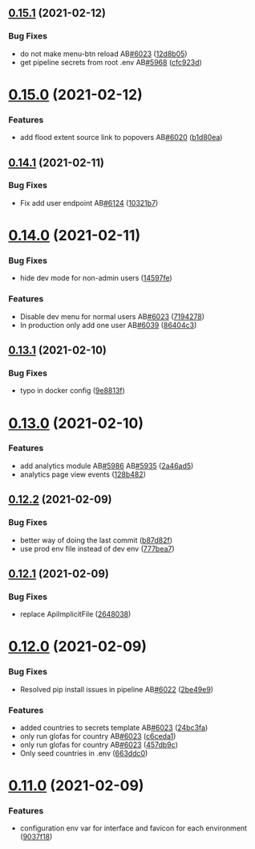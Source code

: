 ## [0.15.1](https://github.com/rodekruis/IBF-system/compare/v0.15.0...v0.15.1) (2021-02-12)


### Bug Fixes

* do not make menu-btn reload AB[#6023](https://github.com/rodekruis/IBF-system/issues/6023) ([12d8b05](https://github.com/rodekruis/IBF-system/commit/12d8b0576bf7723bd52127470321075277f74944))
* get pipeline secrets from root .env AB[#5968](https://github.com/rodekruis/IBF-system/issues/5968) ([cfc923d](https://github.com/rodekruis/IBF-system/commit/cfc923d4561bdd44451ec0a9b896b5ecb5d87fcf))



# [0.15.0](https://github.com/rodekruis/IBF-system/compare/v0.14.1...v0.15.0) (2021-02-12)


### Features

* add flood extent source link to popovers AB[#6020](https://github.com/rodekruis/IBF-system/issues/6020) ([b1d80ea](https://github.com/rodekruis/IBF-system/commit/b1d80ea5d180d90a0dfab03edd825ad6f9a11f91))



## [0.14.1](https://github.com/rodekruis/IBF-system/compare/v0.14.0...v0.14.1) (2021-02-11)


### Bug Fixes

* Fix add user endpoint AB[#6124](https://github.com/rodekruis/IBF-system/issues/6124) ([10321b7](https://github.com/rodekruis/IBF-system/commit/10321b7aef9667e183c29ddee3f57c93582d0384))



# [0.14.0](https://github.com/rodekruis/IBF-system/compare/v0.13.1...v0.14.0) (2021-02-11)


### Bug Fixes

* hide dev mode for non-admin users ([14597fe](https://github.com/rodekruis/IBF-system/commit/14597fe206b23e010ea7058fd4b3d13af4608a9c))


### Features

* Disable dev menu for normal users AB[#6023](https://github.com/rodekruis/IBF-system/issues/6023) ([7194278](https://github.com/rodekruis/IBF-system/commit/71942783c316ffd70daafc3334e7c4bbf64748a2))
* In production only add one user AB[#6039](https://github.com/rodekruis/IBF-system/issues/6039) ([86404c3](https://github.com/rodekruis/IBF-system/commit/86404c3d34a1a3f73e17479270dafdcf3b7e934c))



## [0.13.1](https://github.com/rodekruis/IBF-system/compare/v0.13.0...v0.13.1) (2021-02-10)


### Bug Fixes

* typo in docker config ([9e8813f](https://github.com/rodekruis/IBF-system/commit/9e8813f834cd3b6eafaf5ade085c48641af473f2))



# [0.13.0](https://github.com/rodekruis/IBF-system/compare/v0.12.2...v0.13.0) (2021-02-10)


### Features

* add analytics module AB[#5986](https://github.com/rodekruis/IBF-system/issues/5986) AB[#5935](https://github.com/rodekruis/IBF-system/issues/5935) ([2a46ad5](https://github.com/rodekruis/IBF-system/commit/2a46ad5b65186b447d51b7741f5685c9b17d0947))
* analytics page view events ([128b482](https://github.com/rodekruis/IBF-system/commit/128b482f8b4fae42b57ceacecb2d47ba9ed6232b))



## [0.12.2](https://github.com/rodekruis/IBF-system/compare/v0.12.1...v0.12.2) (2021-02-09)


### Bug Fixes

* better way of doing the last commit ([b87d82f](https://github.com/rodekruis/IBF-system/commit/b87d82f24a18e1c12e4b206537a3b8057d38fa1d))
* use prod env file instead of dev env ([777bea7](https://github.com/rodekruis/IBF-system/commit/777bea750a5aa1ae9f094ecbd3e0ddec0bf02b18))



## [0.12.1](https://github.com/rodekruis/IBF-system/compare/v0.12.0...v0.12.1) (2021-02-09)


### Bug Fixes

* replace ApiImplicitFile ([2648038](https://github.com/rodekruis/IBF-system/commit/26480381792eaf35397e1e82e09f866bfbe16f1d))



# [0.12.0](https://github.com/rodekruis/IBF-system/compare/v0.11.0...v0.12.0) (2021-02-09)


### Bug Fixes

* Resolved pip install issues in pipeline AB[#6022](https://github.com/rodekruis/IBF-system/issues/6022) ([2be49e9](https://github.com/rodekruis/IBF-system/commit/2be49e954b0cdb05afec0a2f1e3e7d8e99ecd1ad))


### Features

* added countries to secrets template AB[#6023](https://github.com/rodekruis/IBF-system/issues/6023) ([24bc3fa](https://github.com/rodekruis/IBF-system/commit/24bc3fa740d7f93e5efd41d5a9a60d55a731cbc4))
* only run glofas for country AB[#6023](https://github.com/rodekruis/IBF-system/issues/6023) ([c6ceda1](https://github.com/rodekruis/IBF-system/commit/c6ceda1c50ca3f5b5e0576b8f53aa503505af219))
* only run glofas for country AB[#6023](https://github.com/rodekruis/IBF-system/issues/6023) ([457db9c](https://github.com/rodekruis/IBF-system/commit/457db9cbb8ba613e0e9b4c04ef9269be474c1815))
* Only seed countries in .env ([663ddc0](https://github.com/rodekruis/IBF-system/commit/663ddc0834bed33d6dcba0f71604dce8c977010c))



# [0.11.0](https://github.com/rodekruis/IBF-system/compare/v0.10.1...v0.11.0) (2021-02-09)


### Features

* configuration env var for interface and favicon for each environment ([9037f18](https://github.com/rodekruis/IBF-system/commit/9037f18fba748a8fe4807f7d891fd8b4c6ec008c))



